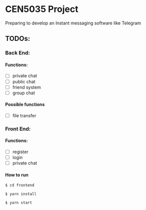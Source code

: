# CEN5035 Project

Preparing to develop an Instant messaging software like Telegram

## TODOs:

### Back End:
#### Functions:

  - [ ] private chat
  - [ ] public chat
  - [ ] friend system
  - [ ] group chat
#### Possible functions

 - [ ] file transfer

### Front End:
#### Functions:

  - [ ] register
  - [ ] login
  - [ ] private chat

#### How to run
```
$ cd frontend
```
```
$ yarn install
```
```
$ yarn start
```